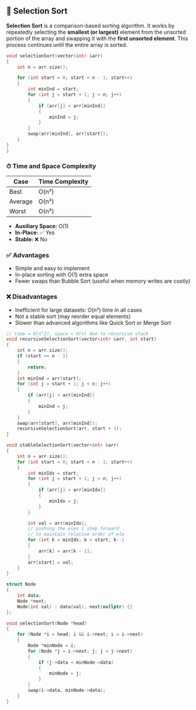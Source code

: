 ## 🔢 Selection Sort

**Selection Sort** is a comparison-based sorting algorithm. It works by repeatedly selecting the **smallest (or largest)** element from the unsorted portion of the array and swapping it with the **first unsorted element**. This process continues until the entire array is sorted.

```cpp
void selectionSort(vector<int> &arr)
{
    int n = arr.size();

    for (int start = 0; start < n - 1; start++)
    {
        int minInd = start;
        for (int j = start + 1; j < n; j++)
        {
            if (arr[j] < arr[minInd])
            {
                minInd = j;
            }
        }
        swap(arr[minInd], arr[start]);
    }
}
}
```
### ⏱ Time and Space Complexity

| Case    | Time Complexity |
|---------|-----------------|
| Best    | O(n²)           |
| Average | O(n²)           |
| Worst   | O(n²)           |

- **Auxiliary Space:** O(1)  
- **In-Place:** ✅ Yes  
- **Stable:** ❌ No

### ✅ Advantages

- Simple and easy to implement
- In-place sorting with O(1) extra space
- Fewer swaps than Bubble Sort (useful when memory writes are costly)

### ❌ Disadvantages

- Inefficient for large datasets: O(n²) time in all cases
- Not a stable sort (may reorder equal elements)
- Slower than advanced algorithms like Quick Sort or Merge Sort


```cpp
// time = O(n^2), space = O(n) due to recursive stack
void recursiveSelectionSort(vector<int> &arr, int start)
{
    int n = arr.size();
    if (start >= n - 1)
    {
        return;
    }
    int minInd = arr[start];
    for (int j = start + 1; j < n; j++)
    {
        if (arr[j] < arr[minInd])
        {
            minInd = j;
        }
    }
    swap(arr[start], arr[minInd]);
    recursiveSelectionSort(arr, start + 1);
}
```
```cpp
void stableSelectionSort(vector<int> &arr)
{
    int n = arr.size();
    for (int start = 0; start < n - 1; start++)
    {
        int minIdx = start;
        for (int j = start + 1; j < n; j++)
        {
            if (arr[j] < arr[minIdx])
            {
                minIdx = j;
            }
        }

        int val = arr[minIdx];
        // pushing the eles 1 step forward
        // to maintain relative order of ele
        for (int k = minIdx; k > start; k--)
        {
            arr[k] = arr[k - 1];
        }
        arr[start] = val;
    }
}
```
```cpp
struct Node
{
    int data;
    Node *next;
    Node(int val) : data(val), next(nullptr) {}
};

void selectionSort(Node *head)
{
    for (Node *i = head; i && i->next; i = i->next)
    {
        Node *minNode = i;
        for (Node *j = i->next; j; j = j->next)
        {
            if (j->data < minNode->data)
            {
                minNode = j;
            }
        }
        swap(i->data, minNode->data);
    }
}
```
